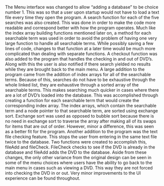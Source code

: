 The Menu interface was changed to allow “adding a database” to be choice number 1. This was so that a user upon startup would not have to load a text file every time they open the program. A search function for each of the five searches was also created. This was done in order to make the code more readable and correspond better with how the program operates. Much like the index array building functions mentioned later on, a method for each searchable term was used in order to avoid the problem of having one very large function to handle all searchable terms. While possibly saving a few lines of code, changes to that function at a later time would be much more complicated than dealing with separate functions. A checkout function was also added to the program that handles the checking in and out of DVD’s. Along with this the user is also notified if there search yielded no results while they are brought back to the main menu. A large addition to the program came from the addition of index arrays for all of the searchable terms. Because of this, searches do not have to be exhaustive through the whole linked list, they are exhaustive through a sorted array of the searchable terms. This makes searching much quicker in cases where there are a lot of DVD’s loaded into the database. This was accomplished through creating a function for each searchable term that would create the corresponding index array. The index arrays, which contain the searchable term and a node pointer to that searchable term, are sorted using exchange sort. Exchange sort was used as opposed to bubble sort because there is no need in exchange sort to traverse the array after making all of its swaps for items that are out of order. However, minor a difference, this was seen as a better fit for the program. Another addition to the program was the text file checking feature. This stops the user from entering in the same text file twice to the database. Two functions were created to accomplish this, fileAdd and fileCheck. FileCheck checks to see if the DVD is already in the database and fileAdd adds the DVD to the database. Aside from these changes, the only other variance from the original design can be seen in some of the menu choices where users have the ability to go back to the main menu in cases such as viewing a DVD. This way they are not forced into checking the DVD in or out. Very minor improvements to the UI experience can be found throughout.
